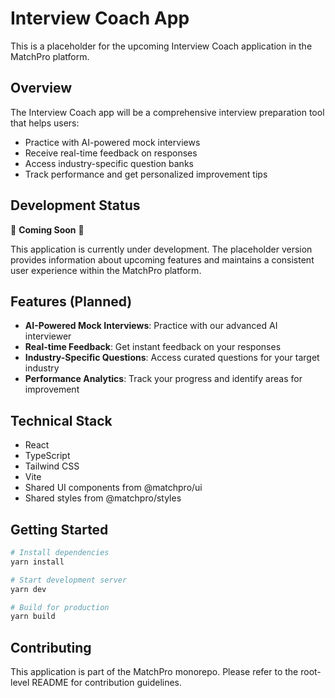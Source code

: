 # Interview Coach App

This is a placeholder for the upcoming Interview Coach application in the MatchPro platform.

## Overview

The Interview Coach app will be a comprehensive interview preparation tool that helps users:
- Practice with AI-powered mock interviews
- Receive real-time feedback on responses
- Access industry-specific question banks
- Track performance and get personalized improvement tips

## Development Status

🚧 **Coming Soon** 🚧

This application is currently under development. The placeholder version provides information about upcoming features and maintains a consistent user experience within the MatchPro platform.

## Features (Planned)

- **AI-Powered Mock Interviews**: Practice with our advanced AI interviewer
- **Real-time Feedback**: Get instant feedback on your responses
- **Industry-Specific Questions**: Access curated questions for your target industry
- **Performance Analytics**: Track your progress and identify areas for improvement

## Technical Stack

- React
- TypeScript
- Tailwind CSS
- Vite
- Shared UI components from @matchpro/ui
- Shared styles from @matchpro/styles

## Getting Started

```bash
# Install dependencies
yarn install

# Start development server
yarn dev

# Build for production
yarn build
```

## Contributing

This application is part of the MatchPro monorepo. Please refer to the root-level README for contribution guidelines.
